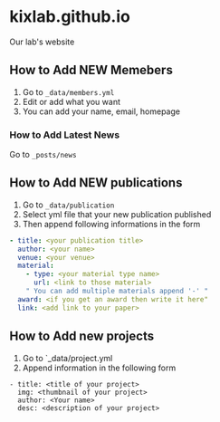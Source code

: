 # kixlab.github.io
Our lab's website

## How to Add NEW Memebers
1. Go to `_data/members.yml`
2. Edit or add what you want
3. You can add your name, email, homepage

### How to Add Latest News
Go to `_posts/news`

## How to Add NEW publications
1. Go to `_data/publication`
2. Select yml file that your new publication published
3. Then append following informations in the form
```yml
- title: <your publication title>
  author: <your name>
  venue: <your venue>
  material:
    - type: <your material type name>
      url: <link to those material>
    " You can add multiple materials append '-' "
  award: <if you get an award then write it here"
  link: <add link to your paper>
```

## How to Add new projects
1. Go to `_data/project.yml
2. Append information in the following form
```
- title: <title of your project>
  img: <thumbnail of your project>
  author: <Your name>
  desc: <description of your project>

